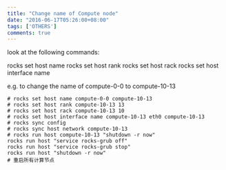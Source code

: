 ```yaml
---
title: "Change name of Compute node"
date: "2016-06-17T05:26:00+08:00"
tags: ['OTHERS']
comments: true
---
```



look at the following commands:

rocks set host name
rocks set host rank
rocks set host rack
rocks set host interface name

e.g. to change the name of compute-0-0 to compute-10-13
```
# rocks set host name compute-0-0 compute-10-13
# rocks set host rank compute-10-13 13
# rocks set host rack compute-10-13 10
# rocks set host interface name compute-10-13 eth0 compute-10-13
# rocks sync config
# rocks sync host network compute-10-13
# rocks run host compute-10-13 "shutdown -r now"
rocks run host "service rocks-grub off"
rocks run host "service rocks-grub stop"
rocks run host "shutdown -r now"
# 重启所有计算节点
```
